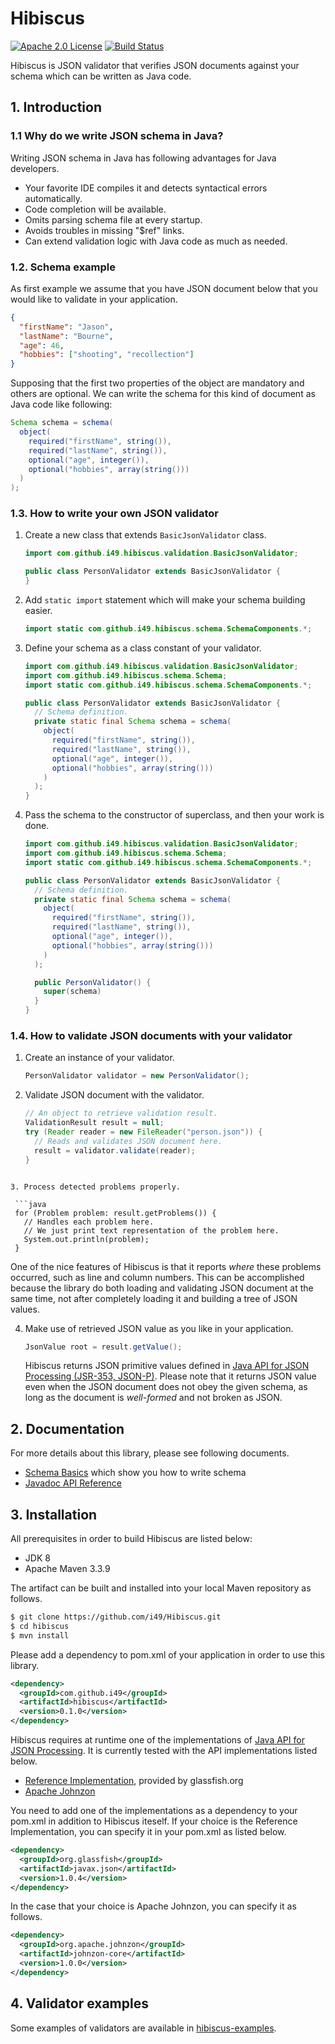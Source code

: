# Hibiscus

[![Apache 2.0 License](https://img.shields.io/:license-Apache%202.0-blue.svg)](https://www.apache.org/licenses/LICENSE-2.0
) [![Build Status](https://travis-ci.org/i49/Hibiscus.svg?branch=master)](https://travis-ci.org/i49/Hibiscus)

Hibiscus is JSON validator that verifies JSON documents against your schema which can be written as Java code.

## 1. Introduction

### 1.1 Why do we write JSON schema in Java?

Writing JSON schema in Java has following advantages for Java developers.

* Your favorite IDE compiles it and detects syntactical errors automatically.
* Code completion will be available.
* Omits parsing schema file at every startup.
* Avoids troubles in missing "$ref" links.
* Can extend validation logic with Java code as much as needed.

### 1.2. Schema example

As first example we assume that you have JSON document below that you would like to validate in your application.

```json
{
  "firstName": "Jason",
  "lastName": "Bourne",
  "age": 46,
  "hobbies": ["shooting", "recollection"]
}
```

Supposing that the first two properties of the object are mandatory and others are optional.
We can write the schema for this kind of document as Java code like following:

```java
Schema schema = schema(
  object(
    required("firstName", string()),
    required("lastName", string()),
    optional("age", integer()),
    optional("hobbies", array(string()))
  )  
);
```

### 1.3. How to write your own JSON validator

1. Create a new class that extends `BasicJsonValidator` class.

   ```java
   import com.github.i49.hibiscus.validation.BasicJsonValidator;
   
   public class PersonValidator extends BasicJsonValidator {
   }
   ```

2. Add `static import` statement which will make your schema building easier.

   ```java
   import static com.github.i49.hibiscus.schema.SchemaComponents.*;
   ```

3. Define your schema as a class constant of your validator.

   ```java
   import com.github.i49.hibiscus.validation.BasicJsonValidator;
   import com.github.i49.hibiscus.schema.Schema;
   import static com.github.i49.hibiscus.schema.SchemaComponents.*;
   
   public class PersonValidator extends BasicJsonValidator {
     // Schema definition.
     private static final Schema schema = schema(
       object(
         required("firstName", string()),
         required("lastName", string()),
         optional("age", integer()),
         optional("hobbies", array(string()))
       )
     );  
   }
   ```

4. Pass the schema to the constructor of superclass, and then your work is done.

   ```java
   import com.github.i49.hibiscus.validation.BasicJsonValidator;
   import com.github.i49.hibiscus.schema.Schema;
   import static com.github.i49.hibiscus.schema.SchemaComponents.*;
   
   public class PersonValidator extends BasicJsonValidator {
     // Schema definition.
     private static final Schema schema = schema(
       object(
         required("firstName", string()),
         required("lastName", string()),
         optional("age", integer()),
         optional("hobbies", array(string()))
       )
     );  
   
     public PersonValidator() {
       super(schema)
     }
   }
   ```

### 1.4. How to validate JSON documents with your validator

1. Create an instance of your validator.

   ```java
   PersonValidator validator = new PersonValidator();
   ```

2. Validate JSON document with the validator.

   ```java
   // An object to retrieve validation result.
   ValidationResult result = null;
   try (Reader reader = new FileReader("person.json")) {
     // Reads and validates JSON document here.
     result = validator.validate(reader);
   }
  ```

3. Process detected problems properly.

   ```java
   for (Problem problem: result.getProblems()) {
     // Handles each problem here.
     // We just print text representation of the problem here.
     System.out.println(problem);
   }
   ```

   One of the nice features of Hibiscus is that it reports *where* these problems occurred,
   such as line and column numbers. This can be accomplished because the library do
   both loading and validating JSON document at the same time, not after completely loading it
   and building a tree of JSON values.

4. Make use of retrieved JSON value as you like in your application.

   ```java
   JsonValue root = result.getValue();
   ```

   Hibiscus returns JSON primitive values defined in [Java API for JSON Processing (JSR-353,  JSON-P)](http://json-processing-spec.java.net/).
   Please note that it returns JSON value even when the JSON document does not obey the given schema, as long as the document is *well-formed* and not broken as JSON.

## 2. Documentation

For more details about this library, please see following documents.

* [Schema Basics](https://github.com/i49/Hibiscus/blob/master/hibiscus-doc/01_schema-basics.md) which show you how to write schema
* [Javadoc API Reference](https://i49.github.io/Hibiscus/apidocs/index.html)

## 3. Installation

All prerequisites in order to build Hibiscus are listed below:

* JDK 8
* Apache Maven 3.3.9

The artifact can be built and installed into your local Maven repository as follows.

```bash
$ git clone https://github.com/i49/Hibiscus.git
$ cd hibiscus
$ mvn install
```

Please add a dependency to pom.xml of your application in order to use this library.

```xml
<dependency>
  <groupId>com.github.i49</groupId>
  <artifactId>hibiscus</artifactId>
  <version>0.1.0</version>
</dependency>
```

Hibiscus requires at runtime one of the implementations of [Java API for JSON Processing](http://json-processing-spec.java.net/).
It is currently tested with the API implementations listed below.

* [Reference Implementation](https://jsonp.java.net/), provided by glassfish.org
* [Apache Johnzon](https://johnzon.apache.org/)

You need to add one of the implementations as a dependency to your pom.xml in addition to Hibiscus iteself.
If your choice is the Reference Implementation, you can specify it in your pom.xml as listed below.

```xml
<dependency>
  <groupId>org.glassfish</groupId>
  <artifactId>javax.json</artifactId>
  <version>1.0.4</version>
</dependency>
```

In the case that your choice is Apache Johnzon, you can specify it as follows.

```xml
<dependency>
  <groupId>org.apache.johnzon</groupId>
  <artifactId>johnzon-core</artifactId>
  <version>1.0.0</version>
</dependency>
```

## 4. Validator examples

Some examples of validators are available in [hibiscus-examples](https://github.com/i49/Hibiscus/tree/master/hibiscus-examples).
